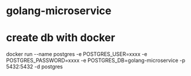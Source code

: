 # golang-microservice

# create db with docker
docker run --name postgres -e POSTGRES_USER=xxxx -e POSTGRES_PASSWORD=xxxx -e POSTGRES_DB=golang-microservice -p 5432:5432 -d postgres
